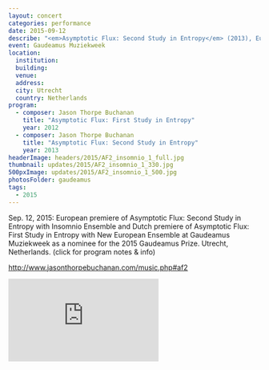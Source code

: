 ```yaml
---
layout: concert
categories: performance
date: 2015-09-12
describe: "<em>Asymptotic Flux: Second Study in Entropy</em> (2013), European premiere. Insomnio Ensemble."
event: Gaudeamus Muziekweek
location:
  institution:
  building:
  venue:
  address:
  city: Utrecht
  country: Netherlands
program:
  - composer: Jason Thorpe Buchanan
    title: "Asymptotic Flux: First Study in Entropy"
    year: 2012
  - composer: Jason Thorpe Buchanan
    title: "Asymptotic Flux: Second Study in Entropy"
    year: 2013
headerImage: headers/2015/AF2_insomnio_1_full.jpg
thumbnail: updates/2015/AF2_insomnio_1_330.jpg
500pxImage: updates/2015/AF2_insomnio_1_500.jpg
photosFolder: gaudeamus
tags:
  - 2015
---
```


Sep. 12, 2015: European premiere of Asymptotic Flux: Second Study in Entropy with Insomnio Ensemble and Dutch premiere of Asymptotic Flux: First Study in Entropy with New European Ensemble at Gaudeamus Muziekweek as a nominee for the 2015 Gaudeamus Prize. Utrecht, Netherlands.
(click for program notes & info)

http://www.jasonthorpebuchanan.com/music.php#af2

<section class="score-vid-header module-bg-dark" background-color="#051f4a">
<div class="row full-width" width="100%">
    <div class="col-12 nopadding"><iframe class="embed-responsive-item" height="165vh" src="https://player.vimeo.com/video/204631263" frameborder="0" allowfullscreen></iframe></div><br>
</div></section>
